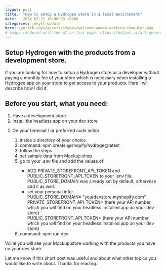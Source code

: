 ```yaml
---
layout: post
title:  "How to setup a Hydrogen Store in a local environment"
date:   2024-03-21 16:00:00 +0200
categories: jekyll update
hero: /yurith-says/assets/images/welcome/woman-working-computer.png
# image rendered with the AI on this page: https://hotpot.ai/art-generator
---
```


<h2>Setup Hydrogen with the products from a development store.</h2>

If you are looking for how to setup a Hydrogen store as a developer without paying a monthly fee of your store which is necessary when installing a Hydrogen app on your store to get access to your products.  Here I will describe how I did it.

<h2>Before you start, what you need:</h2>

<ol>
    <li>Have a development store</li>
    <li>Install the headless app on your dev store</li>
</ol>

<ol>
    <li>On your terminal / or preferred code editor</li>
        <ol>
            <li>inside a directory of your choice.</li>
            <li>command: npm create @shopify/hydroge@latest </li>
            <li>follow the steps</li>
            <li>set sample data from Mockup.shop</li>
            <li>go to your .env file and add the values of:</li>
            <ul>
                <li>ADD PRIVATE_STOREFRONT_API_TOKEN and PUBLIC_STOREFRONT_API_TOKEN to your .env file. PUBLIC_STORE_DOMAIN was already set by default, otherwise add it as well.</li>
                <li>set your personal info: </br> PUBLIC_STORE_DOMAIN= "yourdevstore.myshopify.com"</br>PRIVATE_STOREFRONT_API_TOKEN= (here your API number which you will find on your headless installed app on your dev store)</br>PUBLIC_STOREFRONT_API_TOKEN= (here your API number which you will find on your headless installed app on your dev store)</li>
            </ul>
            <li>command: npm run dev</li>
        </ol>
</ol>

Voila! you will see your Mockup.store working with the products you have on your dev store.

Let me know if this short post was useful and about what other topics you would like to write about. Thanks for reading.